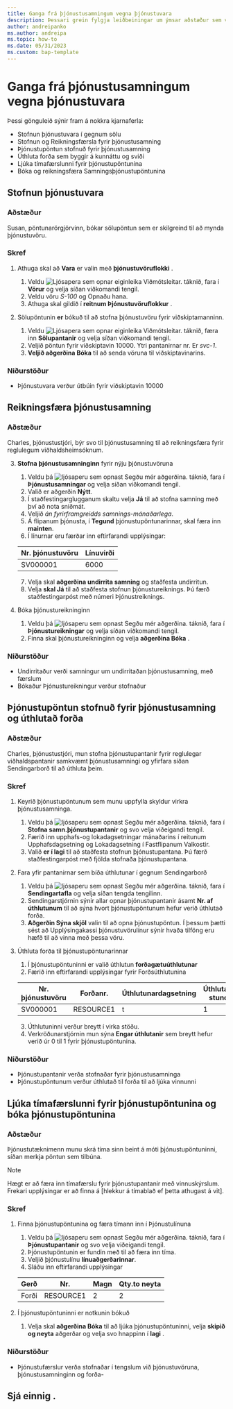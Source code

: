 ```yaml
---
title: Ganga frá þjónustusamningum vegna þjónustuvara
description: Þessari grein fylgja leiðbeiningar um ýmsar aðstæður sem varða þjónustuliði og samninga.
author: andreipanko
ms.author: andreipa
ms.topic: how-to
ms.date: 05/31/2023
ms.custom: bap-template
---
```


# Ganga frá þjónustusamningum vegna þjónustuvara

Þessi gönguleið sýnir fram á nokkra kjarnaferla:

- Stofnun þjónustuvara í gegnum sölu
- Stofnun og Reikningsfærsla fyrir þjónustusamning
- Þjónustupöntun stofnuð fyrir þjónustusamning
- Úthluta forða sem byggir á kunnáttu og sviði
- Ljúka tímafærslunni fyrir þjónustupöntunina
- Bóka og reikningsfæra Samningsþjónustupöntunina

## Stofnun þjónustuvara

### Aðstæður  

Susan, pöntunarörgjörvinn, bókar sölupöntun sem er skilgreind til að mynda þjónustuvöru.  

### Skref

1. Athuga skal að  **Vara**  er valin með  **þjónustuvöruflokki** .
   
    1. Veldu ![Ljósapera sem opnar eiginleika Viðmótsleitar.](../../media/ui-search/search_small.png "Segðu mér hvað þú vilt gera") táknið, fara í **Vörur** og velja síðan viðkomandi tengil.  
    2. Veldu vöru  *S-100*  og Opnaðu hana.
    3. Athuga skal gildið í  **reitnum Þjónustuvöruflokkur** .
       
2. Sölupöntunin  **er**  bókuð til að stofna þjónustuvöru fyrir viðskiptamanninn.  

    1. Veldu ![Ljósapera sem opnar eiginleika Viðmótsleitar.](../../media/ui-search/search_small.png "Segðu mér hvað þú vilt gera") táknið, færa inn **Sölupantanir** og velja síðan viðkomandi tengil.  
    2. Veljið pöntun fyrir viðskiptavin 10000. Ytri pantanirnar nr. Er  *svc-1*.
    3.  **Veljið aðgerðina Bóka**  til að senda vöruna til viðskiptavinarins.

### Niðurstöður

- Þjónustuvara verður útbúin fyrir viðskiptavin 10000

##  Reikningsfæra þjónustusamning

### Aðstæður

Charles, þjónustustjóri, býr svo til þjónustusamning til að reikningsfæra fyrir reglulegum viðhaldsheimsóknum.

3.  **Stofna þjónustusamninginn**  fyrir nýju þjónustuvöruna
    1. Veldu þá  ![ljósaperu sem opnast Segðu mér aðgerðina.](../../media/ui-search/search_small.png "Segðu mér hvað þú vilt gera") táknið, fara í **Þjónustusamningar** og velja síðan viðkomandi tengil.
    2. Valið er aðgerðin **Nýtt**.  
    3. Í staðfestingarglugganum skaltu velja  **Já**  til að stofna samning með því að nota sniðmát. 
    4. Veljið  *án fyrirframgreidds samnings-mánaðarlega*.
    5. Á flipanum þjónusta, í  **Tegund** þjónustupöntunarinnar, skal færa inn  **mainten**.
    6. Í línurnar eru færðar inn eftirfarandi upplýsingar:

    |Nr. þjónustuvöru|Línuvirði|  
    |----------------|----------|  
    |SV000001|6000|

    7. Velja skal  **aðgerðina undirrita samning**  og staðfesta undirritun.
    8. Velja  **skal Já**  til að staðfesta stofnun þjónustureiknings. Þú færð staðfestingarpóst með númeri Þjónustreiknings.

3. Bóka þjónustureikninginn
   1. Veldu þá  ![ljósaperu sem opnast Segðu mér aðgerðina.](../../media/ui-search/search_small.png "Segðu mér hvað þú vilt gera") táknið, fara í **Þjónustureikningar** og velja síðan viðkomandi tengil.
   2. Finna skal þjónustureikninginn og velja  **aðgerðina Bóka** .

### Niðurstöður

- Undirritaður verði samningur um undirritaðan þjónustusamning, með færslum
- Bókaður Þjónustureikningur verður stofnaður

## Þjónustupöntun stofnuð fyrir þjónustusamning og úthlutað forða

### Aðstæður  

Charles, þjónustustjóri, mun stofna þjónustupantanir fyrir reglulegar viðhaldspantanir samkvæmt þjónustusamningi og yfirfara síðan Sendingarborð til að úthluta þeim.

### Skref

1. Keyrið þjónustupöntunum sem munu uppfylla skyldur virkra þjónustusamninga.
   1. Veldu þá  ![ljósaperu sem opnast Segðu mér aðgerðina.](../../media/ui-search/search_small.png "Segðu mér hvað þú vilt gera") táknið, fara í **Stofna samn.þjónustupantanir** og svo velja viðeigandi tengil.
   2. Færið inn upphafs-og lokadagsetningar mánaðarins í reitunum Upphafsdagsetning og Lokadagsetning í Fastflipanum Valkostir.
   3. Valið  **er í lagi**  til að staðfesta stofnun þjónustupantana. Þú færð staðfestingarpóst með fjölda stofnaða þjónustupantana.

2. Fara yfir pantanirnar sem bíða úthlutunar í gegnum Sendingarborð
   1. Veldu þá  ![ljósaperu sem opnast Segðu mér aðgerðina.](../../media/ui-search/search_small.png "Segðu mér hvað þú vilt gera") táknið, fara í **Sendingartafla** og velja síðan tengda tengilinn.
   2. Sendingarstjórnin sýnir allar opnar þjónustupantanir ásamt  **Nr. af úthlutunum**  til að sýna hvort þjónustupöntunum hefur verið úthlutað forða.
   3.  **Aðgerðin Sýna skjöl**  valin til að opna þjónustupöntun.  Í þessum þætti sést að Upplýsingakassi þjónustuvörulínur sýnir hvaða tilföng eru hæfð til að vinna með þessa vöru.

3. Úthluta forða til þjónustupöntunarinnar
   1. Í þjónustupöntuninni er valið úthlutun **forðagætuúthlutunar**
   2. Færið inn eftirfarandi upplýsingar fyrir Forðsúthlutunina

    |Nr. þjónustuvöru|Forðanr.|Úthlutunardagsetning|Úthlutaðar stundir|
    |----------------|------------|---------------|---------------|  
    |SV000001|RESOURCE1|t|1|

    3. Úthlutuninni verður breytt í virka stöðu.
    4. Verkröðunarstjórnin mun sýna  **Engar úthlutanir**  sem breytt hefur verið úr 0 til 1 fyrir þjónustupöntunina.

### Niðurstöður

- Þjónustupantanir verða stofnaðar fyrir þjónustusamninga
- Þjónustupöntunum verður úthlutað til forða til að ljúka vinnunni

## Ljúka tímafærslunni fyrir þjónustupöntunina og bóka þjónustupöntunina

### Aðstæður  

Þjónustutæknimenn munu skrá tíma sinn beint á móti þjónustupöntuninni, síðan merkja pöntun sem tilbúna.

> [!NOTE]
> Hægt er að færa inn tímafærslu fyrir þjónustupantanir með vinnuskýrslum. Frekari upplýsingar er að finna á [hlekkur á tímablað ef þetta athugast á vit].

### Skref

1. Finna þjónustupöntunina og færa tímann inn í Þjónustulínuna
   1. Veldu þá  ![ljósaperu sem opnast Segðu mér aðgerðina.](../../media/ui-search/search_small.png "Segðu mér hvað þú vilt gera") táknið, fara í **Þjónustupantanir** og svo velja viðeigandi tengil.
   2. Þjónustupöntunin er fundin með til að færa inn tíma.
   3. Veljið þjónustulínu  **línuaðgerðarinnar**.
   4. Sláðu inn eftirfarandi upplýsingar

    |Gerð|Nr.|Magn|Qty.to neyta|
    |----|---|--------|--------|   
    |Forði|RESOURCE1|2|2|

2. Í þjónustupöntuninni er notkunin bókuð
   1. Velja skal  **aðgerðina Bóka**  til að ljúka þjónustupöntuninni, velja  **skipið og neyta**  aðgerðar og velja svo hnappinn í  **lagi** .

### Niðurstöður

- Þjónustufærslur verða stofnaðar í tengslum við þjónustuvöruna, þjónustusamninginn og forða-

## Sjá einnig .
